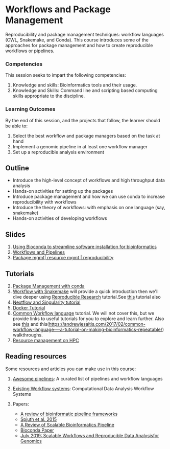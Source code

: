 # Workflows and Package Management

Reproducibility and package management techniques: workflow languages (CWL, Snakemake, and Conda). This course introduces some of the approaches for package management and how to create reproducible workflows or pipelines. 

### Competencies 

This session seeks to impart the following competencies:

1. Knowledge and skills: Bioinformatics tools and their usage.
2. Knowledge and Skills: Command line and scripting based computing skills appropriate to the discipline.

### Learning Outcomes

By the end of this session, and the projects that follow, the learner should be able to:

1. Select the best workflow and package managers based on the task at hand
2. Implement a genomic pipeline in at least one workflow manager
3. Set up a reproducible analysis environment

## Outline

- Introduce the high-level concept of workflows and high throughput data analysis
- Hands-on activities for setting up the packages
- Introduce package management and how we can use conda to increase reproducibility with workflows
- Introduce the theory of workflows: with emphasis on one language (say, snakemake)
- Hands-on activities of developing workflows

## Slides

1. [Using Bioconda to streamline software installation for bioinformatics](https://monashbioinformaticsplatform.github.io/bioconda-tutorial/#/)
2. [Workflows and Pipelines](https://docs.google.com/presentation/d/1AbKftgGsod9dvSTzzgqXc879eQkx-w3oaXXFUtKeNc0/edit?usp=sharing)
3. [Package mgmt| resource mgmt | reproducibility](https://docs.google.com/presentation/d/1Bdg5Cwfqsrt3n7UAA8n6PqnRLkN0NgwPTzJYwS47cDI/edit#slide=id.ge4784a2f73_1_135)

## Tutorials

2. [Package Management with conda](miniconda_tutorial.md)
2. [Workflow with Snakemake](snakemake_tutorial.md) will provide a quick introduction then we'll dive deeper using [Reproducible Research](https://reproducibility.sschmeier.com/index.html) tutorial.See [this](https://www.biostars.org/p/335903/) tutorial also
1. [Nextflow and Singularity tutorial](https://galaxyuvri-ea.github.io/nextflow-intro/)
2. [Docker Tutorial](genomic_workflows_docker_tutorial.md)
3. [Common Workflow language](nextflow_tutorial.md) tutorial. We will not cover this, but we provide links to useful tutorials for you to explore and learn further. Also see [this](https://www.commonwl.org/user_guide/01-introduction/index.html) and this(https://andrewjesaitis.com/2017/02/common-workflow-language---a-tutorial-on-making-bioinformatics-repeatable/) walkthroughs. 
4. [Resource management on HPC](https://github.com/eanbit-rt/Workflows_and_package_management/blob/59e3233e9cd77bdbbec16c4801e9422217c7cb1e/Resource%20manager%20and%20job%20scheduling/Slurm.md)

## Reading resources

Some resources and articles you can make use in this course:

1. [Awesome pipelines](https://github.com/pditommaso/awesome-pipeline): A curated list of pipelines and workflow languages
2. [Existing Workflow systems](https://github.com/common-workflow-language/common-workflow-language/wiki/Existing-Workflow-systems): Computational Data Analysis Workflow Systems
3. Papers:

    - [A review of bioinformatic pipeline frameworks](https://www.ncbi.nlm.nih.gov/pmc/articles/PMC5429012/)
    - [Spjuth et al. 2015](https://biologydirect.biomedcentral.com/articles/10.1186/s13062-015-0071-8)
    - [A Review of Scalable Bioinformatics Pipeline](https://link.springer.com/article/10.1007/s41019-017-0047-z)
    - [Bioconda Paper](https://sci-hub.tw/10.1038/s41592-018-0046-7)
    - [July 2019: Scalable Workflows and Reproducible Data Analysisfor Genomics](https://link.springer.com/content/pdf/10.1007%2F978-1-4939-9074-0_24.pdf)
